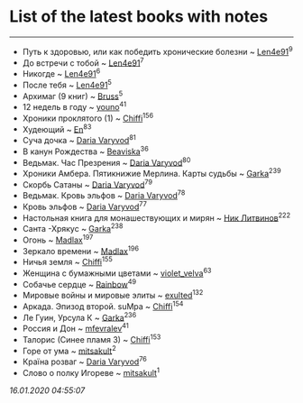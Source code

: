 # List of the latest books with notes
---

* Путь к здоровью, или как победить хронические болезни ~ [Len4e91](users/254/254448176-yandex)<sup>9</sup>
* До встречи с тобой ~ [Len4e91](users/254/254448176-yandex)<sup>7</sup>
* Никогде ~ [Len4e91](users/254/254448176-yandex)<sup>6</sup>
* После тебя ~ [Len4e91](users/254/254448176-yandex)<sup>5</sup>
* Архимаг (9 книг) ~ [Bruss](users/178/178551812-vkontakte)<sup>5</sup>
* 12 недель в году ~ [youno](users/302/302928912-vkontakte)<sup>41</sup>
* Хроники проклятого (1) ~ [Chiffi](users/105/105831994080785626680-google)<sup>156</sup>
* Худеющий ~ [En](users/333/333646551-vkontakte)<sup>83</sup>
* Суча дочка ~ [Daria Varyvod](users/829/829893410524253-facebook)<sup>81</sup>
* В канун Рождества ~ [Beaviska](users/102/10202544960024508-facebook)<sup>36</sup>
* Ведьмак. Час Презрения ~ [Daria Varyvod](users/829/829893410524253-facebook)<sup>80</sup>
* Хроники Амбера. Пятикнижие Мерлина. Карты судьбы ~ [Garka](users/115/115753719718250012620-google)<sup>239</sup>
* Скорбь Сатаны ~ [Daria Varyvod](users/829/829893410524253-facebook)<sup>79</sup>
* Ведьмак. Кровь эльфов ~ [Daria Varyvod](users/829/829893410524253-facebook)<sup>78</sup>
* Кровь эльфов ~ [Daria Varyvod](users/829/829893410524253-facebook)<sup>77</sup>
* Настольная книга для монашествующих и мирян ~ [Ник Литвинов](users/241/241974816-vkontakte)<sup>222</sup>
* Санта -Хрякус ~ [Garka](users/115/115753719718250012620-google)<sup>238</sup>
* Огонь ~ [Madlax](users/158/158304782-vkontakte)<sup>197</sup>
* Зеркало времени ~ [Madlax](users/158/158304782-vkontakte)<sup>196</sup>
* Ничья земля ~ [Chiffi](users/105/105831994080785626680-google)<sup>155</sup>
* Женщина с бумажными цветами ~ [violet_velva](users/116/116961712580551399099-google)<sup>63</sup>
* Собачье сердце ~ [Rainbow](users/109/109787328219839805802-google)<sup>49</sup>
* Мировые войны и мировые элиты ~ [exulted](users/100/100599204551896265722-google)<sup>132</sup>
* Аркада. Эпизод второй. suMpa ~ [Chiffi](users/105/105831994080785626680-google)<sup>154</sup>
* Ле Гуин, Урсула К ~ [Garka](users/115/115753719718250012620-google)<sup>236</sup>
* Россия и Дон ~ [mfevralev](users/140/140966150-vkontakte)<sup>41</sup>
* Талорис (Синее пламя 3) ~ [Chiffi](users/105/105831994080785626680-google)<sup>153</sup>
* Горе от ума ~ [mitsakult](users/288/288034278-vkontakte)<sup>2</sup>
* Країна розваг ~ [Daria Varyvod](users/829/829893410524253-facebook)<sup>76</sup>
* Слово о полку Игореве ~ [mitsakult](users/288/288034278-vkontakte)<sup>1</sup>


_16.01.2020 04:55:07_
